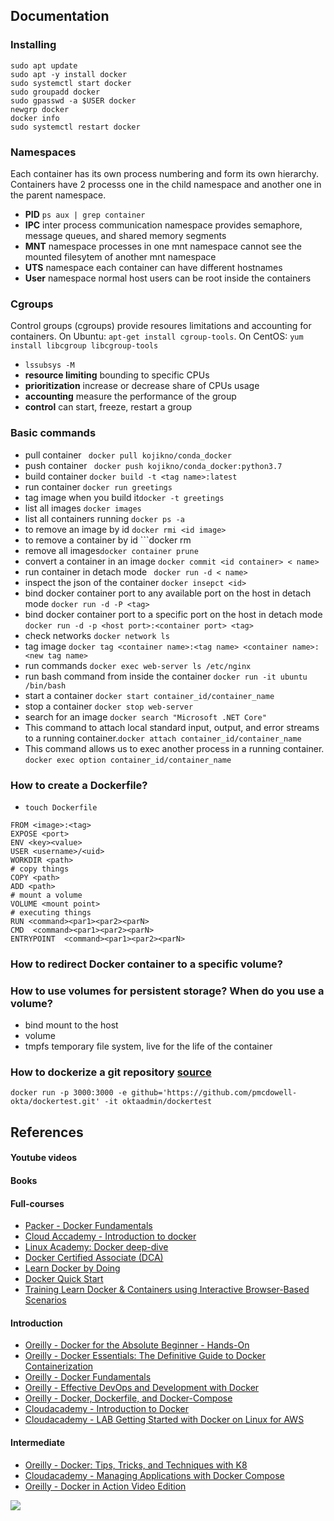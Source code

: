 ## Documentation
### Installing
```
sudo apt update
sudo apt -y install docker
sudo systemctl start docker 
sudo groupadd docker
sudo gpasswd -a $USER docker
newgrp docker
docker info
sudo systemctl restart docker
```

### Namespaces 
Each container has its own process numbering and form its own hierarchy. Containers have 2 processs one in the child namespace and another one in the parent namespace. 
- **PID** ```ps aux | grep container```
- **IPC** inter process communication namespace provides semaphore, message queues, and shared memory segments
- **MNT** namespace processes in one mnt namespace cannot see the mounted filesytem of another mnt namespace
- **UTS** namespace each container can have different hostnames 
- **User** namespace normal host users can be root inside the containers

### Cgroups 
Control groups (cgroups) provide resoures limitations and accounting for containers. 
On Ubuntu: ```apt-get install cgroup-tools```. On CentOS: ```yum install libcgroup libcgroup-tools```
- ```lssubsys -M```
- **resource limiting** bounding to specific CPUs
- **prioritization** increase or decrease share of CPUs usage
- **accounting** measure the performance of the group
- **control** can start, freeze, restart a group

### Basic commands
- pull container ``` docker pull kojikno/conda_docker```
- push container ``` docker push kojikno/conda_docker:python3.7```
- build container ```docker build -t <tag name>:latest```
- run container ```docker run greetings```
- tag image when you build it```docker -t greetings```
- list all images ```docker images```
- list all containers running ```docker ps -a ```
- to remove an image by id ```docker rmi <id image>```
- to remove a container by id ```docker rm <id container>
- remove all images```docker container prune```
- convert a container in an image ```docker commit <id container> < name>```
- run container in detach mode ``` docker run -d < name>```
- inspect the json of the container ```docker insepct <id> ```
- bind docker container port to any available port on the host in detach mode ```docker run -d -P <tag>```
- bind docker container port to a specific port on the host in detach mode ```docker run -d -p <host port>:<container port> <tag>```
- check networks ```docker network ls``` 
- tag image ```docker tag <container name>:<tag name> <container name>:<new tag name> ```
- run commands ```docker exec web-server ls /etc/nginx```
- run bash command from inside the container ```docker run -it ubuntu /bin/bash```
- start a container ```docker start container_id/container_name```
- stop a container ```docker stop web-server```
- search for an image ```docker search "Microsoft .NET Core"```
- This command to attach local standard input, output, and error streams to a running container.```docker attach container_id/container_name```
- This command allows us to exec another process in a running container. ```docker exec option container_id/container_name```

 
### How to create a Dockerfile?
- ```touch Dockerfile```
```
FROM <image>:<tag>
EXPOSE <port>
ENV <key><value>
USER <username>/<uid>
WORKDIR <path>
# copy things
COPY <path>
ADD <path>
# mount a volume
VOLUME <mount point>
# executing things
RUN <command><par1><par2><parN>
CMD  <command><par1><par2><parN>
ENTRYPOINT  <command><par1><par2><parN>
```

### How to redirect Docker container to a specific volume?
### How to use volumes for persistent storage? When do you use a volume? 
  - bind mount to the host 
  - volume 
  - tmpfs temporary file system, live for the life of the container

### How to dockerize a git repository [source](https://developer.okta.com/blog/2018/09/27/test-your-github-repositories-with-docker-in-five-minutes)
```
docker run -p 3000:3000 -e github='https://github.com/pmcdowell-okta/dockertest.git' -it oktaadmin/dockertest
```
 


## References
#### Youtube videos
#### Books
#### Full-courses
- [Packer - Docker Fundamentals](https://subscription.packtpub.com/video/virtualization_and_cloud/9781788399821)
- [Cloud Accademy - Introduction to docker](https://cloudacademy.com/course/introduction-to-docker-2/course-intro-1)
- [Linux Academy: Docker deep-dive](https://linuxacademy.com/course/docker-deep-dive-part-1/)
- [Docker Certified Associate (DCA)](https://linuxacademy.com/course/docker-certified-associate-dca/)
- [Learn Docker by Doing](https://linuxacademy.com/course/docker-and-container-orchestration-hands-orchestration-hands-on/)
- [Docker Quick Start](https://linuxacademy.com/course/docker-quick-start/)
- [Training Learn Docker & Containers using Interactive Browser-Based Scenarios](https://www.katacoda.com/courses/docker)

#### Introduction
- [Oreilly - Docker for the Absolute Beginner - Hands-On](https://learning.oreilly.com/videos/docker-for-the/9781788991315)
- [Oreilly - Docker Essentials: The Definitive Guide to Docker Containerization](https://learning.oreilly.com/videos/docker-essentials-the/9781634625814)
- [Oreilly - Docker Fundamentals](https://learning.oreilly.com/videos/docker-fundamentals/9781788399821)
- [Oreilly - Effective DevOps and Development with Docker](https://learning.oreilly.com/videos/effective-devops-and/9781788994279)
- [Oreilly - Docker, Dockerfile, and Docker-Compose](https://learning.oreilly.com/videos/docker-dockerfile-and/9781800206847)
- [Cloudacademy - Introduction to Docker](https://cloudacademy.com/course/introduction-to-docker-2/results/?context_resource=lp&context_id=129)
- [Cloudacademy - LAB Getting Started with Docker on Linux for AWS ](https://cloudacademy.com/lab/start-with-docker-linux-aws/?context_resource=lp&context_id=129)


#### Intermediate
- [Oreilly - Docker: Tips, Tricks, and Techniques with K8](https://learning.oreilly.com/videos/docker-tips-tricks/9781839217401)
- [Cloudacademy - Managing Applications with Docker Compose](https://cloudacademy.com/course/managing-applications-with-docker-compose/anatomy-of-a-compose-file-1/?context_resource=lp&context_id=129)
- [Oreilly - Docker in Action Video Edition](https://learning.oreilly.com/videos/docker-in-action/9781633430235VE)

![](https://raw.githubusercontent.com/frankietyrine/K-OSINT.iso/master/unnamed.png)
